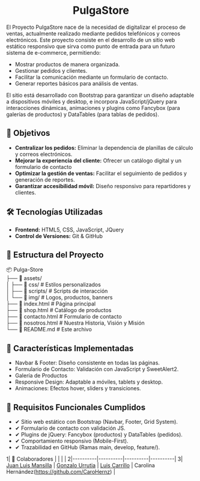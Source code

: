 <h1 align= "center">PulgaStore</h1>
El Proyecto PulgaStore nace de la necesidad de digitalizar el proceso de ventas, actualmente realizado mediante pedidos telefónicos y correos electrónicos. 
Este proyecto consiste en el desarrollo de un sitio web estático responsivo que sirva como punto de entrada para un futuro sistema de e-commerce, permitiendo:

* Mostrar productos de manera organizada.
* Gestionar pedidos y clientes.
* Facilitar la comunicación mediante un formulario de contacto.
* Generar reportes básicos para análisis de ventas.

El sitio está desarrollado con Bootstrap para garantizar un diseño adaptable a dispositivos móviles y desktop, e incorpora JavaScript/jQuery para interacciones dinámicas, animaciones y plugins como Fancybox (para galerías de productos) y DataTables (para tablas de pedidos).

## 🎯 Objetivos
* **Centralizar los pedidos:** Eliminar la dependencia de planillas de cálculo y correos electrónicos.
* **Mejorar la experiencia del cliente:** Ofrecer un catálogo digital y un formulario de contacto 
* **Optimizar la gestión de ventas:** Facilitar el seguimiento de pedidos y generación de reportes.
* **Garantizar accesibilidad móvil:** Diseño responsivo para repartidores y clientes.

## 🛠 Tecnologías Utilizadas
* **Frontend:** HTML5, CSS, JavaScript, JQuery
* **Control de Versiones:** Git & GitHub
	
## 🚀 Estructura del Proyecto

📦 Pulga-Store  
├── 📂 assets/  
│   ├── 📂 css/          # Estilos personalizados  
│   ├── 📂 scripts/      # Scripts de interacción  
│   └── 📂 img/          # Logos, productos, banners  
├── 📜 index.html        # Página principal  
├── 📜 shop.html         # Catálogo de productos  
├── 📜 contacto.html     # Formulario de contacto  
├── 📜 nosotros.html     # Nuestra Historia, Visión y Misión  
└── 📜 README.md         # Este archivo  

## 🎨 Características Implementadas
 - Navbar & Footer: Diseño consistente en todas las páginas.
 - Formulario de Contacto: Validación con JavaScript y SweetAlert2.
 - Galería de Productos
 - Responsive Design: Adaptable a móviles, tablets y desktop.
 - Animaciones: Efectos hover, sliders y transiciones.

## 📌 Requisitos Funcionales Cumplidos
 - ✔ Sitio web estático con Bootstrap (Navbar, Footer, Grid System).
 - ✔ Formulario de contacto con validación JS.
 - ✔ Plugins de jQuery: Fancybox (productos) y DataTables (pedidos).
 - ✔ Comportamiento responsivo (Mobile-First).
 - ✔ Trazabilidad en GitHub (Ramas main, develop, feature/).

1| 👥 Colaboradores |   |   |  |
2|----------|----------|----------|----------|
3| [Juan Luis Mansilla](https://github.com/jlmansilla) | [Gonzalo Urrutia](https://github.com/gurrutia15) | [Luis Carrillo](https://github.com/lcarrilloq) | Carolina Hernández(https://github.com/CaroHernz) |
